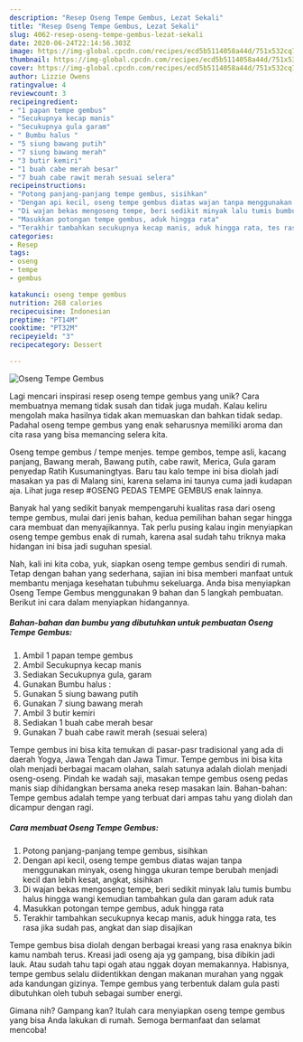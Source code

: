 ```yaml
---
description: "Resep Oseng Tempe Gembus, Lezat Sekali"
title: "Resep Oseng Tempe Gembus, Lezat Sekali"
slug: 4062-resep-oseng-tempe-gembus-lezat-sekali
date: 2020-06-24T22:14:56.303Z
image: https://img-global.cpcdn.com/recipes/ecd5b5114058a44d/751x532cq70/oseng-tempe-gembus-foto-resep-utama.jpg
thumbnail: https://img-global.cpcdn.com/recipes/ecd5b5114058a44d/751x532cq70/oseng-tempe-gembus-foto-resep-utama.jpg
cover: https://img-global.cpcdn.com/recipes/ecd5b5114058a44d/751x532cq70/oseng-tempe-gembus-foto-resep-utama.jpg
author: Lizzie Owens
ratingvalue: 4
reviewcount: 3
recipeingredient:
- "1 papan tempe gembus"
- "Secukupnya kecap manis"
- "Secukupnya gula garam"
- " Bumbu halus "
- "5 siung bawang putih"
- "7 siung bawang merah"
- "3 butir kemiri"
- "1 buah cabe merah besar"
- "7 buah cabe rawit merah sesuai selera"
recipeinstructions:
- "Potong panjang-panjang tempe gembus, sisihkan"
- "Dengan api kecil, oseng tempe gembus diatas wajan tanpa menggunakan minyak, oseng hingga ukuran tempe berubah menjadi kecil dan lebih kesat, angkat, sisihkan"
- "Di wajan bekas mengoseng tempe, beri sedikit minyak lalu tumis bumbu halus hingga wangi kemudian tambahkan gula dan garam aduk rata"
- "Masukkan potongan tempe gembus, aduk hingga rata"
- "Terakhir tambahkan secukupnya kecap manis, aduk hingga rata, tes rasa jika sudah pas, angkat dan siap disajikan"
categories:
- Resep
tags:
- oseng
- tempe
- gembus

katakunci: oseng tempe gembus 
nutrition: 268 calories
recipecuisine: Indonesian
preptime: "PT14M"
cooktime: "PT32M"
recipeyield: "3"
recipecategory: Dessert

---
```



![Oseng Tempe Gembus](https://img-global.cpcdn.com/recipes/ecd5b5114058a44d/751x532cq70/oseng-tempe-gembus-foto-resep-utama.jpg)

Lagi mencari inspirasi resep oseng tempe gembus yang unik? Cara membuatnya memang tidak susah dan tidak juga mudah. Kalau keliru mengolah maka hasilnya tidak akan memuaskan dan bahkan tidak sedap. Padahal oseng tempe gembus yang enak seharusnya memiliki aroma dan cita rasa yang bisa memancing selera kita.

Oseng tempe gembus / tempe menjes. tempe gembos, tempe asli, kacang panjang, Bawang merah, Bawang putih, cabe rawit, Merica, Gula garam penyedap Ratih Kusumaningtyas. Baru tau kalo tempe ini bisa diolah jadi masakan ya pas di Malang sini, karena selama ini taunya cuma jadi kudapan aja. Lihat juga resep #OSENG PEDAS TEMPE GEMBUS enak lainnya.

Banyak hal yang sedikit banyak mempengaruhi kualitas rasa dari oseng tempe gembus, mulai dari jenis bahan, kedua pemilihan bahan segar hingga cara membuat dan menyajikannya. Tak perlu pusing kalau ingin menyiapkan oseng tempe gembus enak di rumah, karena asal sudah tahu triknya maka hidangan ini bisa jadi suguhan spesial.


Nah, kali ini kita coba, yuk, siapkan oseng tempe gembus sendiri di rumah. Tetap dengan bahan yang sederhana, sajian ini bisa memberi manfaat untuk membantu menjaga kesehatan tubuhmu sekeluarga. Anda bisa menyiapkan Oseng Tempe Gembus menggunakan 9 bahan dan 5 langkah pembuatan. Berikut ini cara dalam menyiapkan hidangannya.

<!--inarticleads1-->

##### Bahan-bahan dan bumbu yang dibutuhkan untuk pembuatan Oseng Tempe Gembus:

1. Ambil 1 papan tempe gembus
1. Ambil Secukupnya kecap manis
1. Sediakan Secukupnya gula, garam
1. Gunakan  Bumbu halus :
1. Gunakan 5 siung bawang putih
1. Gunakan 7 siung bawang merah
1. Ambil 3 butir kemiri
1. Sediakan 1 buah cabe merah besar
1. Gunakan 7 buah cabe rawit merah (sesuai selera)


Tempe gembus ini bisa kita temukan di pasar-pasr tradisional yang ada di daerah Yogya, Jawa Tengah dan Jawa Timur. Tempe gembus ini bisa kita olah menjadi berbagai macam olahan, salah satunya adalah diolah menjadi oseng-oseng. Pindah ke wadah saji, masakan tempe gembus oseng pedas manis siap dihidangkan bersama aneka resep masakan lain. Bahan-bahan: Tempe gembus adalah tempe yang terbuat dari ampas tahu yang diolah dan dicampur dengan ragi. 

<!--inarticleads2-->

##### Cara membuat Oseng Tempe Gembus:

1. Potong panjang-panjang tempe gembus, sisihkan
1. Dengan api kecil, oseng tempe gembus diatas wajan tanpa menggunakan minyak, oseng hingga ukuran tempe berubah menjadi kecil dan lebih kesat, angkat, sisihkan
1. Di wajan bekas mengoseng tempe, beri sedikit minyak lalu tumis bumbu halus hingga wangi kemudian tambahkan gula dan garam aduk rata
1. Masukkan potongan tempe gembus, aduk hingga rata
1. Terakhir tambahkan secukupnya kecap manis, aduk hingga rata, tes rasa jika sudah pas, angkat dan siap disajikan


Tempe gembus bisa diolah dengan berbagai kreasi yang rasa enaknya bikin kamu nambah terus. Kreasi jadi oseng aja yg gampang, bisa dibikin jadi lauk. Atau sudah tahu tapi ogah atau nggak doyan memakannya. Habisnya, tempe gembus selalu diidentikkan dengan makanan murahan yang nggak ada kandungan gizinya. Tempe gembus yang terbentuk dalam gula pasti dibutuhkan oleh tubuh sebagai sumber energi. 

Gimana nih? Gampang kan? Itulah cara menyiapkan oseng tempe gembus yang bisa Anda lakukan di rumah. Semoga bermanfaat dan selamat mencoba!
